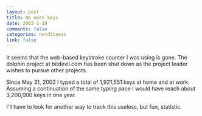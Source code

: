 ```yaml
--- 
layout: post
title: No more keys
date: 2003-1-19
comments: false
categories: nerdliness
link: false
---
```

It seems that the web-based keystroke counter I was using is gone. The dolphin project at bitdevil.com has been shut down as the project leader wishes to pursue other projects.

Since May 31, 2002 I typed a total of 1,921,551 keys at home and at work. Assuming a continuation of the same typing pace I would have reach about 3,200,000 keys in one year.

I'll have to look for another way to track this useless, but fun, statistic.

